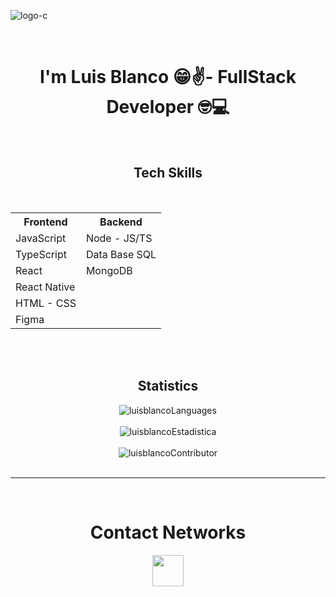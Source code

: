 ![logo-c](https://github.com/Luchobd/Luchobd/assets/79470036/75393cae-1919-4930-8d50-aaf11d413a73)

<br/>

<h1 align="center">I'm Luis Blanco 😁✌️- FullStack Developer 🤓💻</h1>

<br/>

<h2 align="center">Tech Skills</h2>
<br/>
<div align="center">
  <table>
    <tr>
      <th>Frontend</th>
      <th>Backend</th
    </tr>
    <tr>
      <td>JavaScript</td>
      <td>Node - JS/TS</td>
    </tr>
    <tr>
      <td>TypeScript</td>
      <td>Data Base SQL</td>
    </tr>
    <tr>
      <td>React</td>
      <td>MongoDB</td>
    </tr>
    <tr>
      <td>React Native</td>
      <td></td>
    </tr>
    <tr>
      <td>HTML - CSS</td>
      <td></td>
    </tr>
    <tr>
      <td>Figma</td>
      <td></td>
    </tr>
  </table>
</div>
<br/>


<br/>

<h2 align="center">Statistics</h2>
<div align="center">
<img src="https://github-readme-stats.vercel.app/api/top-langs?username=Luchobd&layout=compact&theme=dark&bg_color=0A0A0A" alt="luisblancoLanguages"/>
</div>

<br/>
<div align="center">
<img src="https://github-readme-stats-eight-theta.vercel.app/api?username=luchobd&show_icons=true&theme=algolia&include_all_commits=true&count_private=true&title_color=F39200&icon_color=F39200&bg_color=0D1117" alt="luisblancoEstadistica">
</div>

<br/>
<div align="center">
<img src="https://github-readme-streak-stats.herokuapp.com/?user=luchobd&theme=dark&background=0d1117&date_format=M%20j%5B%2C%20Y%5D" alt="luisblancoContributor">
</div>

<br/>
<hr/>
<br/>

<h1 align='center'>Contact Networks</h1>
<div align="center">
<a href="https://www.linkedin.com/in/luis-wuilfredo-blanco-delgado-b47619207/" target="_blank"><img align="center" src="https://raw.githubusercontent.com/rahuldkjain/github-profile-readme-generator/master/src/images/icons/Social/linked-in-alt.svg" height="50" width="50" /></a>
  
<!-- <a href="https://luisblanco.netlify.app/" target="_blank"><img align="center" src="https://e7.pngegg.com/pngimages/899/278/png-clipart-internet-computer-icons-world-wide-web-web-design-text.png" height="50" width="50"/></a> -->

<!-- <a href="luiswblanco@gmail.com"><img align="center" src="https://upload.wikimedia.org/wikipedia/commons/thumb/8/8c/Gmail_Icon_%282013-2020%29.svg/2560px-Gmail_Icon_%282013-2020%29.svg.png" height="50" width="60"></a> -->

<!-- <a href="luiswblancod@gmail.com"><img align="center" src="https://upload.wikimedia.org/wikipedia/commons/thumb/8/8c/Gmail_Icon_%282013-2020%29.svg/2560px-Gmail_Icon_%282013-2020%29.svg.png" height="50" width="60"></a> -->

</div>
